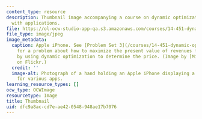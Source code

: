 ```yaml
---
content_type: resource
description: Thumbnail image accompanying a course on dynamic optimization methods
  with applications.
file: https://ol-ocw-studio-app-qa.s3.amazonaws.com/courses/14-451-dynamic-optimization-methods-with-applications-fall-2009/dfc9a8accd7eae420548948ae17b7076_14-451s07-th.jpg
file_type: image/jpeg
image_metadata:
  caption: Apple iPhone. See [Problem Set 3](/courses/14-451-dynamic-optimization-methods-with-applications-fall-2009/pages/assignments)
    for a problem about how to maximize the present value of revenues for iPhones
    by using dynamic optimization to determine the price. (Image by [MightyMac \<3](http://www.flickr.com/photos/sirmightymac/3379793055/)
    on Flickr.)
  credit: ''
  image-alt: Photograph of a hand holding an Apple iPhone displaying a screen of icons
    for various apps.
learning_resource_types: []
ocw_type: OCWImage
resourcetype: Image
title: Thumbnail
uid: dfc9a8ac-cd7e-ae42-0548-948ae17b7076
---
```

